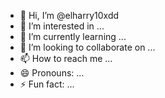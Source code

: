 - 👋 Hi, I’m @elharry10xdd
- 👀 I’m interested in ...
- 🌱 I’m currently learning ...
- 💞️ I’m looking to collaborate on ...
- 📫 How to reach me ...
- 😄 Pronouns: ...
- ⚡ Fun fact: ...

<!---
elharry10xdd/elharry10xdd is a ✨ special ✨ repository because its `README.md` (this file) appears on your GitHub profile.
You can click the Preview link to take a look at your changes.
--->
